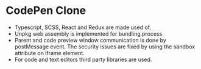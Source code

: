 # CodePen Clone

- Typescript, SCSS, React and Redux are made used of. 
- Unpkg web assembly is implemented for bundling process. 
- Parent and code preview window communication is done by postMessage event. The security issues are fixed by using the sandbox attribute on iframe element.
- For code and text editors third party libraries are used.
